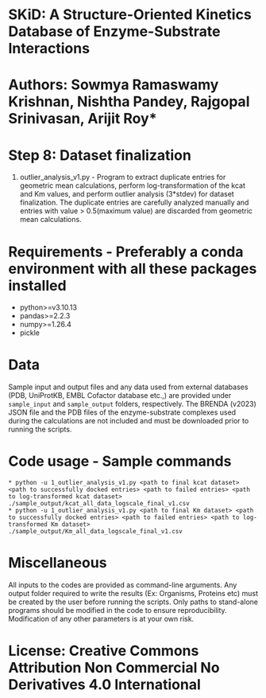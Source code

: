 # SKiD: A Structure-Oriented Kinetics Database of Enzyme-Substrate Interactions
# Authors: Sowmya Ramaswamy Krishnan, Nishtha Pandey, Rajgopal Srinivasan, Arijit Roy*

# Step 8: Dataset finalization
1. outlier_analysis_v1.py - Program to extract duplicate entries for geometric mean calculations, perform log-transformation of the kcat and Km values, and perform outlier analysis (3*stdev) for dataset finalization. The duplicate entries are carefully analyzed manually and entries with value > 0.5(maximum value) are discarded from geometric mean calculations.

# Requirements - Preferably a conda environment with all these packages installed
* python>=v3.10.13
* pandas>=2.2.3
* numpy>=1.26.4
* pickle

# Data
Sample input and output files and any data used from external databases (PDB, UniProtKB, EMBL Cofactor database etc.,) are provided under `sample_input` and `sample_output` folders, respectively. The BRENDA (v2023) JSON file and the PDB files of the enzyme-substrate complexes used during the calculations are not included and must be downloaded prior to running the scripts.

# Code usage - Sample commands
```
* python -u 1_outlier_analysis_v1.py <path to final kcat dataset> <path to successfully docked entries> <path to failed entries> <path to log-transformed kcat dataset> ./sample_output/kcat_all_data_logscale_final_v1.csv
* python -u 1_outlier_analysis_v1.py <path to final Km dataset> <path to successfully docked entries> <path to failed entries> <path to log-transformed Km dataset> ./sample_output/Km_all_data_logscale_final_v1.csv
```

# Miscellaneous
All inputs to the codes are provided as command-line arguments. Any output folder required to write the results (Ex: Organisms, Proteins etc) must be created by the user before running the scripts. Only paths to stand-alone programs should be modified in the code to ensure reproducibility. Modification of any other parameters is at your own risk.

# License: Creative Commons Attribution Non Commercial No Derivatives 4.0 International












